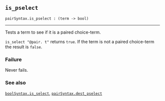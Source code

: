 ## `is_pselect`

``` hol4
pairSyntax.is_pselect : (term -> bool)
```

------------------------------------------------------------------------

Tests a term to see if it is a paired choice-term.

`is_select "@pair. t"` returns `true`. If the term is not a paired
choice-term the result is `false`.

### Failure

Never fails.

### See also

[`boolSyntax.is_select`](#boolSyntax.is_select),
[`pairSyntax.dest_pselect`](#pairSyntax.dest_pselect)
